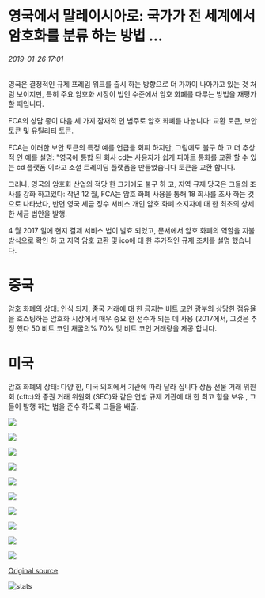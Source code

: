 # 영국에서 말레이시아로: 국가가 전 세계에서 암호화를 분류 하는 방법 ...

###### 2019-01-26 17:01

영국은 결정적인 규제 프레임 워크를 출시 하는 방향으로 더 가까이 나아가고 있는 것 처럼 보이지만, 특히 주요 암호화 시장이 법인 수준에서 암호 화폐를 다루는 방법을 재평가 할 때입니다.

FCA의 상담 종이 다음 세 가지 잠재적 인 범주로 암호 화폐를 나눕니다: 교환 토큰, 보안 토큰 및 유틸리티 토큰.

FCA는 이러한 보안 토큰의 특정 예를 언급을 회피 하지만, 그럼에도 불구 하 고 더 추상적 인 예를 설명: "영국에 통합 된 회사 cd는 사용자가 쉽게 피아트 통화를 교환 할 수 있는 cd 플랫폼 이라고 소셜 트레이딩 플랫폼을 만들었습니다 토큰을 교환 합니다.

그러나, 영국의 암호화 산업의 적당 한 크기에도 불구 하 고, 지역 규제 당국은 그들의 조사를 강화 하고있다: 작년 12 월, FCA는 암호 화폐 사용을 통해 18 회사를 조사 하는 것으로 나타났다, 반면 영국 세금 징수 서비스 개인 암호 화폐 소지자에 대 한 최초의 상세한 세금 법안을 발행.

4 월 2017 일에 현지 결제 서비스 법이 발효 되었고, 문서에서 암호 화폐의 역할을 지불 방식으로 확인 하 고 지역 암호 교환 및 ico에 대 한 추가적인 규제 조치를 설명 했습니다.

# 중국

암호 화폐의 상태: 인식 되지, 중국 거래에 대 한 금지는 비트 코인 광부의 상당한 점유율을 호스팅하는 암호화 시장에서 매우 중요 한 선수가 되는 데 사용 (2017에서, 그것은 추정 했다 50 비트 코인 채굴의% 70% 및 비트 코인 거래량을 제공 합니다.

# 미국

암호 화폐의 상태: 다양 한, 미국 의회에서 기관에 따라 달라 집니다 상품 선물 거래 위원회 (cftc)와 증권 거래 위원회 (SEC)와 같은 연방 규제 기관에 대 한 최고 힘을 보유 , 그들이 발행 하는 법을 준수 하도록 그들을 배출.

![](https://s3.cointelegraph.com/storage/uploads/view/a2cd149ef9177804b5bab3894d4b5ee9.png)

![](https://s3.cointelegraph.com/storage/uploads/view/4b2ef8f6aeb0772f7db8b0ff3af42438.png)

![](https://s3.cointelegraph.com/storage/uploads/view/bfb91d141df437acbc4aeb6208a8cf30.png)

![](https://s3.cointelegraph.com/storage/uploads/view/843795b64a9c09c2da569c0a397048ed.png)

![](https://s3.cointelegraph.com/storage/uploads/view/fd47c2fb0aab88bf1f9744d9b9c528d7.png)

![](https://s3.cointelegraph.com/storage/uploads/view/42a3e3a08311a46e2c3f35c86dd290a9.png)

![](https://s3.cointelegraph.com/storage/uploads/view/aefab20e4db05355e09f05de8cedaf37.png)

![](https://s3.cointelegraph.com/storage/uploads/view/9a711641fae1a3ce0e49c520ba7f215f.png)

![](https://s3.cointelegraph.com/storage/uploads/view/73eca575c892e3b7a2fe9b35245e3f30.png)

![](https://s3.cointelegraph.com/storage/uploads/view/2fa6d293a51dadb9e118437705ec9e94.png)

[Original source](https://cointelegraph.com/news/from-the-uk-to-malaysia-how-countries-have-been-classifying-crypto-across-the-world)

![stats](https://c.statcounter.com/11760860/0/a89fa40b/1/ "stats")